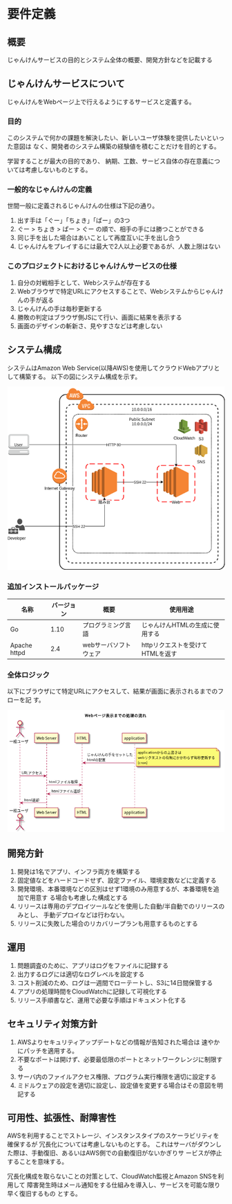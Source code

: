 # 要件定義

## 概要

じゃんけんサービスの目的とシステム全体の概要、開発方針などを記載する

## じゃんけんサービスについて

じゃんけんをWebページ上で行えるようにするサービスと定義する。

### 目的

このシステムで何かの課題を解決したい、新しいユーザ体験を提供したいといった意図は
なく、開発者のシステム構築の経験値を積むことだけを目的とする。

学習することが最大の目的であり、
納期、工数、サービス自体の存在意義については考慮しないものとする。

### 一般的なじゃんけんの定義

世間一般に定義されるじゃんけんの仕様は下記の通り。

1. 出す手は「ぐー」「ちょき」「ぱー」の3つ
1. ぐー > ちょき > ぱー > ぐー の順で、相手の手には勝つことができる
1. 同じ手を出した場合はあいことして再度互いに手を出し合う
1. じゃんけんをプレイするには最大で2人以上必要であるが、人数上限はない

### このプロジェクトにおけるじゃんけんサービスの仕様

1. 自分の対戦相手として、Webシステムが存在する
1. Webブラウザで特定URLにアクセスすることで、Webシステムからじゃんけんの手が返る
1. じゃんけんの手は毎秒更新する
1. 勝敗の判定はブラウザ側JSにて行い、画面に結果を表示する
1. 画面のデザインの斬新さ、見やすさなどは考慮しない

## システム構成

システムはAmazon Web Service(以降AWS)を使用してクラウドWebアプリとして構築する。
以下の図にシステム構成を示す。

![システム構成図](img/system_structure.png)

### 追加インストールパッケージ

| 名称         | バージョン | 概要                  | 使用用途                         |
|--------------|------------|-----------------------|----------------------------------|
| Go           | 1.10       | プログラミング言語    | じゃんけんHTMLの生成に使用する   |
| Apache httpd | 2.4        | webサーバソフトウェア | httpリクエストを受けてHTMLを返す |

### 全体ロジック

以下にブラウザにて特定URLにアクセスして、結果が画面に表示されるまでのフローを記
す。

![じゃんけんフロー](img/janken_flow.png)

## 開発方針

1. 開発は1名でアプリ、インフラ両方を構築する
1. 固定値などをハードコードせず、設定ファイル、環境変数などに定義する
1. 開発環境、本番環境などの区別はせず1環境のみ用意するが、本番環境を追加で用意す
   る場合も考慮した構成とする
1. リリースは専用のデプロイツールなどを使用した自動/半自動でのリリースのみとし、
   手動デプロイなどは行わない。
1. リリースに失敗した場合のリカバリープランも用意するものとする

## 運用

1. 問題調査のために、アプリはログをファイルに記録する
1. 出力するログには適切なログレベルを設定する
1. コスト削減のため、ログは一週間でローテートし、S3に14日間保管する
1. アプリの処理時間をCloudWatchに記録して可視化する
1. リリース手順書など、運用で必要な手順はドキュメント化する

## セキュリティ対策方針

1. AWSよりセキュリティアップデートなどの情報が告知された場合は
   速やかにパッチを適用する。
1. 不要なポートは開けず、必要最低限のポートとネットワークレンジに制限する
1. サーバ内のファイルアクセス権限、プログラム実行権限を適切に設定する
1. ミドルウェアの設定を適切に設定し、設定値を変更する場合はその意図を明記する

## 可用性、拡張性、耐障害性

AWSを利用することでストレージ、インスタンスタイプのスケーラビリティを確保するが
冗長化については考慮しないものとする。
これはサーバがダウンした際は、手動復旧、あるいはAWS側での自動復旧がないかぎりサ
ービスが停止することを意味する。

冗長化構成を取らないことの対策として、CloudWatch監視とAmazon SNSを利用して
障害発生時はメール通知をする仕組みを導入し、サービスを可能な限り早く復旧するもの
とする。

